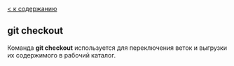 [< к содержанию](./readme.md)

## git checkout

Команда **git checkout** используется для переключения веток и выгрузки их содержимого в рабочий каталог.
